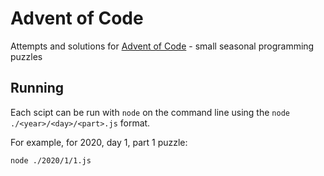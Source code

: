 # Advent of Code

Attempts and solutions for [Advent of Code](https://adventofcode.com/) - small seasonal programming puzzles

## Running

Each scipt can be run with `node` on the command line using the `node ./<year>/<day>/<part>.js` format.

For example, for 2020, day 1, part 1 puzzle:

`node ./2020/1/1.js`
